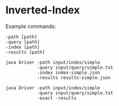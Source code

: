 # Inverted-Index

Example commands:
```
-path [path]
-query [path]
-index [path]
-results [path]
```
```
java Driver -path input/index/simple
            -query input/query/simple.txt
            -index index-simple.json
            -results results-simple.json
```
```
java Driver -path input/index/simple
            -query input/query/simple.txt
            -exact -results 
```

